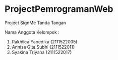 # ProjectPemrogramanWeb

Project SignMe Tanda Tangan

Nama Anggota Kelompok :
1. Rakhilca Yanedika (2111522005)
2. Annisa Gita Subhi (2111522011)
3. Syakina Triyana (2111522017)
